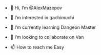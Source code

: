 - 👋 Hi, I’m @AlexMazepov
- 👀 I’m interested in gachimuchi
- 🌱 I’m currently learning  Dangeon Master
- 💞️ I’m looking to collaborate on  Van

- 📫 How to reach me  Easy

<!---
AlexMazepov/AlexMazepov is a ✨ special ✨ repository because its `README.md` (this file) appears on your GitHub profile.
You can click the Preview link to take a look at your changes.
--->
